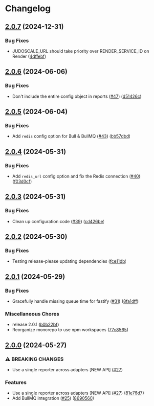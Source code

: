 # Changelog

## [2.0.7](https://github.com/judoscale/judoscale-node/compare/judoscale-node-core-v2.0.6...judoscale-node-core-v2.0.7) (2024-12-31)


### Bug Fixes

* JUDOSCALE_URL should take priority over RENDER_SERVICE_ID on Render ([4dffebf](https://github.com/judoscale/judoscale-node/commit/4dffebfab61857400b482f5d8fca7177cc233838))

## [2.0.6](https://github.com/judoscale/judoscale-node/compare/judoscale-node-core-v2.0.5...judoscale-node-core-v2.0.6) (2024-06-06)


### Bug Fixes

* Don't include the entire config object in reports ([#47](https://github.com/judoscale/judoscale-node/issues/47)) ([d51426c](https://github.com/judoscale/judoscale-node/commit/d51426cf581aecf80c51c23737c8b106a1aaea93))

## [2.0.5](https://github.com/judoscale/judoscale-node/compare/judoscale-node-core-v2.0.4...judoscale-node-core-v2.0.5) (2024-06-04)


### Bug Fixes

* Add `redis` config option for Bull & BullMQ ([#43](https://github.com/judoscale/judoscale-node/issues/43)) ([bb57dbd](https://github.com/judoscale/judoscale-node/commit/bb57dbd93cce930af872112a4a00c468d28fbc33))

## [2.0.4](https://github.com/judoscale/judoscale-node/compare/judoscale-node-core-v2.0.3...judoscale-node-core-v2.0.4) (2024-05-31)


### Bug Fixes

* Add `redis_url` config option and fix the Redis connection ([#40](https://github.com/judoscale/judoscale-node/issues/40)) ([f03d0cf](https://github.com/judoscale/judoscale-node/commit/f03d0cfd3175f459cbe8ea6efea3daa1716e2b20))

## [2.0.3](https://github.com/judoscale/judoscale-node/compare/judoscale-node-core-v2.0.2...judoscale-node-core-v2.0.3) (2024-05-31)


### Bug Fixes

* Clean up configuration code ([#39](https://github.com/judoscale/judoscale-node/issues/39)) ([cd426be](https://github.com/judoscale/judoscale-node/commit/cd426be85aef07875b96a7e22c276b5b84ed4d7b))

## [2.0.2](https://github.com/judoscale/judoscale-node/compare/judoscale-node-core-v2.0.1...judoscale-node-core-v2.0.2) (2024-05-30)


### Bug Fixes

* Testing release-please updating dependencies ([fce11db](https://github.com/judoscale/judoscale-node/commit/fce11db52ada8d4479af4068a6b59e1f353fb312))

## [2.0.1](https://github.com/judoscale/judoscale-node/compare/judoscale-node-core-v2.0.0...judoscale-node-core-v2.0.1) (2024-05-29)


### Bug Fixes

* Gracefully handle missing queue time for fastify ([#31](https://github.com/judoscale/judoscale-node/issues/31)) ([8fa1dff](https://github.com/judoscale/judoscale-node/commit/8fa1dff430e7cffc1f6dd97242734864145cf648))

### Miscellaneous Chores

* release 2.0.1 ([b0b22bf](https://github.com/judoscale/judoscale-node/commit/b0b22bf8dd8662d7ee4d0450abdbbf7462200492))
* Reorganize monorepo to use npm workspaces ([77c8565](https://github.com/judoscale/judoscale-node/commit/77c856565ce13859df057b73aec6f45044e9ffa6))

## [2.0.0](https://github.com/judoscale/judoscale-node/compare/judoscale-node-core-v1.3.0...judoscale-node-core-v2.0.0) (2024-05-27)


### ⚠ BREAKING CHANGES

* Use a single reporter across adapters [NEW API] ([#27](https://github.com/judoscale/judoscale-node/issues/27))

### Features

* Use a single reporter across adapters [NEW API] ([#27](https://github.com/judoscale/judoscale-node/issues/27)) ([81e76d7](https://github.com/judoscale/judoscale-node/commit/81e76d7f81c89919045649dc4109574503955304))
* Add BullMQ integration ([#25](https://github.com/judoscale/judoscale-node/issues/25)) ([8690560](https://github.com/judoscale/judoscale-node/commit/869056045d12465d1e75ac7254f9b2b55be520d7))

